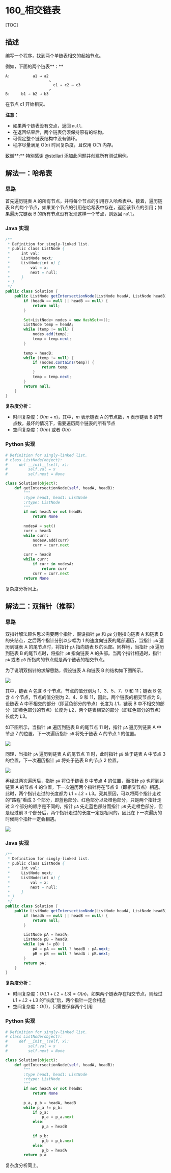 # 160_相交链表

[TOC]

## 描述

编写一个程序，找到两个单链表相交的起始节点。

例如，下面的两个链表**：**

```
A:          a1 → a2
                   ↘
                     c1 → c2 → c3
                   ↗            
B:     b1 → b2 → b3
```

在节点 c1 开始相交。

**注意：**

- 如果两个链表没有交点，返回 `null`.
- 在返回结果后，两个链表仍须保持原有的结构。
- 可假定整个链表结构中没有循环。
- 程序尽量满足 O(*n*) 时间复杂度，且仅用 O(*1*) 内存。

致谢**:**
特别感谢 [@stellari](https://oj.leetcode.com/discuss/user/stellari) 添加此问题并创建所有测试用例。

## 解法一：哈希表

### 思路

首先遍历链表 A 的所有节点，并将每个节点的引用存入哈希表中。接着，遍历链表 B 的每个节点，如果某个节点的引用在哈希表中存在，返回该节点的引用；如果遍历完链表 B 的所有节点没有发现这样一个节点，则返回 `null`。

### Java 实现

```java
/**
 * Definition for singly-linked list.
 * public class ListNode {
 *     int val;
 *     ListNode next;
 *     ListNode(int x) {
 *         val = x;
 *         next = null;
 *     }
 * }
 */
public class Solution {
    public ListNode getIntersectionNode(ListNode headA, ListNode headB) {
        if (headA == null || headB == null) {
            return null;
        }
        
        Set<ListNode> nodes = new HashSet<>();
        ListNode temp = headA;
        while (temp != null) {
            nodes.add(temp);
            temp = temp.next;
        }
        
        temp = headB;
        while (temp != null) {
            if (nodes.contains(temp)) {
                return temp;
            }
            temp = temp.next;
        }
        return null;
    }
}
```

**复杂度分析：**

- 时间复杂度：$O(m+n)$，其中，$m$ 表示链表 A 的节点数，$n$ 表示链表 B 的节点数，最坏的情况下，需要遍历两个链表的所有节点
- 空间复杂度：$O(m)$ 或者 $O(n)$

### Python 实现

```python
# Definition for singly-linked list.
# class ListNode(object):
#     def __init__(self, x):
#         self.val = x
#         self.next = None

class Solution(object):
    def getIntersectionNode(self, headA, headB):
        """
        :type head1, head1: ListNode
        :rtype: ListNode
        """
        if not headA or not headB:
            return None
        
        nodesA = set()
        curr = headA
        while curr:
            nodesA.add(curr)
            curr = curr.next
            
        curr = headB
        while curr:
            if curr in nodesA:
                return curr
            curr = curr.next
        return None
```

复杂度分析同上。

## 解法二：双指针（推荐）

### 思路

双指针解法顾名思义需要两个指针，假设指针 `pA` 和 `pB` 分别指向链表 A 和链表 B 的头结点，之后两个指针分别以步幅为 1 的速度向链表的尾部遍历，当指针 `pA` 遍历到链表 A 的尾节点时，将指针 `pA` 指向链表 B 的头部。同样地，当指针 `pB` 遍历到链表 B 的尾节点时，将指针 `pB` 指向链表 A 的头部。当两个指针相遇时，指针 `pA` 或者 `pB` 所指向的节点就是两个链表的相交节点。

为了说明双指针的求解思路，假设链表 A 和链表 B 的结构如下图所示，

![](../figs/160_two_linked_lists.png)

其中，链表 A 包含 6 个节点，节点的值分别为 1、3、5、7、9 和 11；链表 B 包含 4 个节点，节点的值分别为 2、4、9 和 11，因此，两个链表的相交节点为 9。设链表 A 中不相交的部分（即蓝色部分的节点）长度为 $L1$，链表 B 中不相交的部分（即黄色部分的节点）长度为 $L2$，两个链表相交的部分（即红色部分的节点）长度为 $L3$。

如下图所示，当指针 `pB` 遍历到链表 B 的尾节点 11 时，指针 `pA` 遍历到链表 A 中节点 7 的位置，下一次遍历指针 `pB` 将处于链表 A 的节点 1 的位置。

![](../figs/160_procedure1.png)

同理，当指针 `pA` 遍历到链表 A 的尾节点 11 时，此时指针 `pB` 处于链表 A 中节点 3 的位置，下一次遍历指针 `pA` 将处于链表 B 的节点 2 位置。

![](../figs/160_procedure2.png)

再经过两次遍历后，指针 `pA` 将位于链表 B 中节点 4 的位置，而指针 `pB` 也将到达链表 A 的节点 4 的位置，下一次遍历两个指针将在节点 9（即相交节点）相遇。此时，两个指针走过的长度都为 $L1 + L2 + L3$。究其原因，可以将两个指针走过的“路程”看成 3 个部分，即蓝色部分、红色部分以及橙色部分，只是两个指针走过 3 个部分的顺序是不同的，指针 `pA` 先走蓝色部分而指针 `pB` 先走橙色部分，但是经过前 3 个部分后，两个指针走过的长度一定是相同的，因此在下一次遍历的时候两个指针一定会相遇。

![](../figs/160_procedure3.png)

### Java 实现

```java
/**
 * Definition for singly-linked list.
 * public class ListNode {
 *     int val;
 *     ListNode next;
 *     ListNode(int x) {
 *         val = x;
 *         next = null;
 *     }
 * }
 */
public class Solution {
    public ListNode getIntersectionNode(ListNode headA, ListNode headB) {
        if (headA == null || headB == null) {
            return null;
        }
        
        ListNode pA = headA;
        ListNode pB = headB;
        while (pA != pB) {
            pA = pA == null ? headB : pA.next;
            pB = pB == null ? headA : pB.next;
        }
        return pA;
    }
}
```

**复杂度分析：**

- 时间复杂度：$O(L1 + L2 + L3) = O(n)$，如果两个链表存在相交节点，则经过 $L1 + L2 + L3$ 的“长度”后，两个指针一定会相遇
- 空间复杂度：$O(1)$，只需要保存两个引用

### Python 实现

```python
# Definition for singly-linked list.
# class ListNode(object):
#     def __init__(self, x):
#         self.val = x
#         self.next = None

class Solution(object):
    def getIntersectionNode(self, headA, headB):
        """
        :type head1, head1: ListNode
        :rtype: ListNode
        """
        if not headA or not headB:
            return None
        
        p_a, p_b = headA, headB
        while p_a != p_b:
            if p_a:
                p_a = p_a.next
            else:
                p_a = headB
            
            if p_b:
                p_b = p_b.next
            else:
                p_b = headA
        return p_a
```

复杂度分析同上。